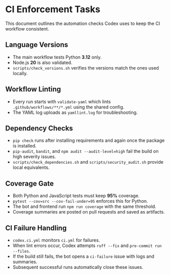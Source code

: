 # CI Enforcement Tasks

This document outlines the automation checks Codex uses to keep the CI workflow consistent.

## Language Versions

- The main workflow tests Python **3.12** only.
- Node.js **20** is also validated.
- `scripts/check_versions.sh` verifies the versions match the ones used locally.

## Workflow Linting

- Every run starts with `validate-yaml` which lints `.github/workflows/**/*.yml` using the shared config.
- The YAML log uploads as `yamllint.log` for troubleshooting.

## Dependency Checks

- `pip check` runs after installing requirements and again once the package is installed.
- `pip-audit`, `bandit`, and `npm audit --audit-level=high` fail the build on high severity issues.
- `scripts/check_dependencies.sh` and `scripts/security_audit.sh` provide local equivalents.

## Coverage Gate

- Both Python and JavaScript tests must keep **95%** coverage.
- `pytest --cov=src --cov-fail-under=95` enforces this for Python.
- The bot and frontend run `npm run coverage` with the same threshold.
- Coverage summaries are posted on pull requests and saved as artifacts.

## CI Failure Handling

- `codex.ci.yml` monitors `ci.yml` for failures.
- When lint errors occur, Codex attempts `ruff --fix` and `pre-commit run --files`.
- If the build still fails, the bot opens a `ci-failure` issue with logs and summaries.
- Subsequent successful runs automatically close these issues.
